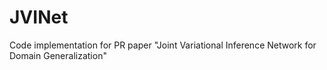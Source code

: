 # JVINet
Code implementation for PR paper "Joint Variational Inference Network for Domain Generalization"
